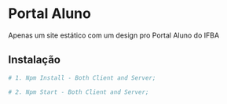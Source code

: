 # Portal Aluno
Apenas um site estático com um design pro Portal Aluno do IFBA

## Instalação
```sh
# 1. Npm Install - Both Client and Server;

# 2. Npm Start - Both Client and Server;
```
